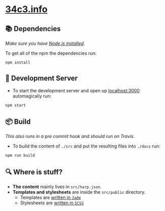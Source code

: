 # [34c3.info](http://34c3.info)

## 📚 Dependencies

_Make sure you have [Node.js installed](https://nodejs.org)._

To get all of the npm the dependencies run:

```sh
npm install
```


## 🚧 Development Server

* To start the development server and open up [localhost:3000](http://localhost:3000) automagically run:

```sh
npm start
```


## 📦 Build

_This also runs in a pre commit hook and should run on Travis._

* To build the content of `./src` and put the resulting files into `./docs` run:

```sh
npm run build
```

## 🔍 Where is stuff?

* __The content__ mainly lives in `src/harp.json`.
* __Templates and stylesheets__ are inside the `src/public` directory.
  * Templates are [written in `Jade`](http://jade-lang.com)
  * Stylesheets are [written in `SCSS`](http://sass-lang.com/guide)
